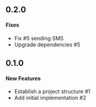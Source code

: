 ## 0.2.0

#### Fixes

  - Fix #5 sending SMS
  - Upgrade dependencies #5


## 0.1.0

#### New Features

  - Establish a project structure #1
  - Add initial implementation #2
